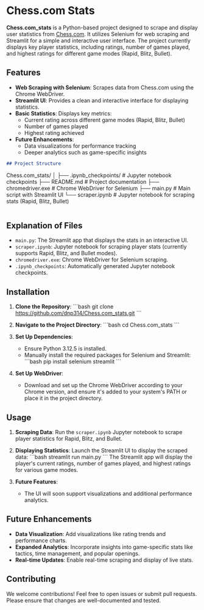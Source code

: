 # Chess.com Stats

**Chess.com_stats** is a Python-based project designed to scrape and display user statistics from [Chess.com](https://www.chess.com/). It utilizes Selenium for web scraping and Streamlit for a simple and interactive user interface. The project currently displays key player statistics, including ratings, number of games played, and highest ratings for different game modes (Rapid, Blitz, Bullet).

## Features

- **Web Scraping with Selenium**: Scrapes data from Chess.com using the Chrome WebDriver.
- **Streamlit UI**: Provides a clean and interactive interface for displaying statistics.
- **Basic Statistics**: Displays key metrics:
  - Current rating across different game modes (Rapid, Blitz, Bullet)
  - Number of games played
  - Highest rating achieved
- **Future Enhancements**:
  - Data visualizations for performance tracking
  - Deeper analytics such as game-specific insights

```markdown
## Project Structure

```
Chess.com_stats/
│
├── .ipynb_checkpoints/      # Jupyter notebook checkpoints
├── README.md                # Project documentation
├── chromedriver.exe         # Chrome WebDriver for Selenium
├── main.py                  # Main script with Streamlit UI
└── scraper.ipynb            # Jupyter notebook for scraping stats (Rapid, Blitz, Bullet)
```
```

## Explanation of Files

- `main.py`: The Streamlit app that displays the stats in an interactive UI.
- `scraper.ipynb`: Jupyter notebook for scraping player stats (currently supports Rapid, Blitz, and Bullet modes).
- `chromedriver.exe`: Chrome WebDriver for Selenium scraping.
- `.ipynb_checkpoints`: Automatically generated Jupyter notebook checkpoints.

## Installation

1. **Clone the Repository**:
   \`\`\`bash
   git clone https://github.com/dnp314/Chess.com_stats.git
   \`\`\`

2. **Navigate to the Project Directory**:
   \`\`\`bash
   cd Chess.com_stats
   \`\`\`

3. **Set Up Dependencies**:
   - Ensure Python 3.12.5 is installed.
   - Manually install the required packages for Selenium and Streamlit:
     \`\`\`bash
     pip install selenium streamlit
     \`\`\`

4. **Set Up WebDriver**:
   - Download and set up the Chrome WebDriver according to your Chrome version, and ensure it's added to your system's PATH or place it in the project directory.

## Usage

1. **Scraping Data**: Run the `scraper.ipynb` Jupyter notebook to scrape player statistics for Rapid, Blitz, and Bullet.

2. **Displaying Statistics**: Launch the Streamlit UI to display the scraped data:
   \`\`\`bash
   streamlit run main.py
   \`\`\`
   The Streamlit app will display the player's current ratings, number of games played, and highest ratings for various game modes.

3. **Future Features**:
   - The UI will soon support visualizations and additional performance analytics.

## Future Enhancements

- **Data Visualization**: Add visualizations like rating trends and performance charts.
- **Expanded Analytics**: Incorporate insights into game-specific stats like tactics, time management, and popular openings.
- **Real-time Updates**: Enable real-time scraping and display of live stats.

## Contributing

We welcome contributions! Feel free to open issues or submit pull requests. Please ensure that changes are well-documented and tested.